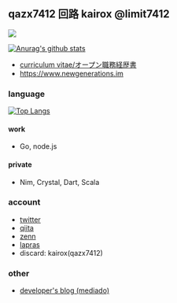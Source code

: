 ## qazx7412 回路 kairox @limit7412 
![](https://komarev.com/ghpvc/?username=limit7412&style=flat-square)

[![Anurag's github stats](https://github-readme-stats.vercel.app/api?username=limit7412&show_icons=true&theme=algolia)](https://github.com/anuraghazra/github-readme-stats)

  - [curriculum vitae/オープン職務経歴書](https://github.com/limit7412/curriculum_vitae)
  - https://www.newgenerations.im

### language
[![Top Langs](https://github-readme-stats.vercel.app/api/top-langs/?username=limit7412&layout=compact&theme=algolia)](https://github.com/anuraghazra/github-readme-stats)
#### work
  - Go, node.js
#### private
  - Nim, Crystal, Dart, Scala

### account
  - [twitter](https://twitter.com/qazx7412)
  - [qiita](https://qiita.com/qazx7412)
  - [zenn](https://zenn.dev/qazx7412)
  - [lapras](https://lapras.com/public/8BHGKGL)
  - discard: kairox(qazx7412)
  
### other
  - [developer's blog (mediado)](https://techdo.mediado.jp/archive/author/qazx7412)
